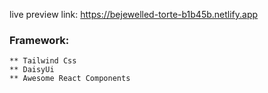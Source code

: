  live preview link:  https://bejewelled-torte-b1b45b.netlify.app

 ### Framework:
    ** Tailwind Css
    ** DaisyUi
    ** Awesome React Components
